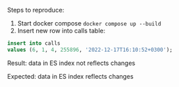 Steps to reproduce:
1. Start docker compose `docker compose up --build`
2. Insert new row into calls table:
```sql
insert into calls
values (6, 1, 4, 255896, '2022-12-17T16:10:52+0300');
```
Result: data in ES index not reflects changes

Expected: data in ES index reflects changes
